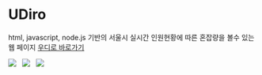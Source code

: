 # UDiro
html, javascript, node.js 기반의 서울시 실시간 인원현황에 따른 혼잡량을 볼수 있는 웹 페이지
[우디로 바로가기](https://port-0-udiro-client-dcse2bli92yw8t.sel4.cloudtype.app/)

<div>
    <img src="https://img.shields.io/badge/HTML5-E34F26?style=flat&logo=html5&logoColor=white"/>&nbsp;&nbsp;
    <img src="https://img.shields.io/badge/CSS3-1572B6?style=flat&logo=css3&logoColor=white"/>&nbsp;&nbsp;
  <img src="https://img.shields.io/badge/JavaScript-gray?style=flat&logo=JavaScript&logoColor=F7DF1E"/>&nbsp;&nbsp;
</div>

